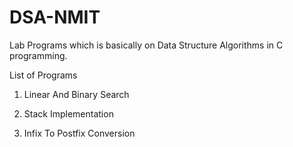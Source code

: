 # DSA-NMIT
Lab Programs which is basically on Data Structure Algorithms in C programming.

List of Programs

1. Linear And Binary Search

2. Stack Implementation

3. Infix To Postfix Conversion
